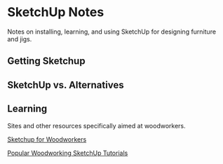 # SketchUp Notes

Notes on installing, learning, and using SketchUp for designing furniture and jigs.

## Getting Sketchup

## SketchUp vs. Alternatives

## Learning

Sites and other resources specifically aimed at woodworkers.

[Sketchup for Woodworkers](http://sketchupforwoodworkers.com)

[Popular Woodworking SketchUp Tutorials](https://www.popularwoodworking.com/sketchup-tutorials/)
